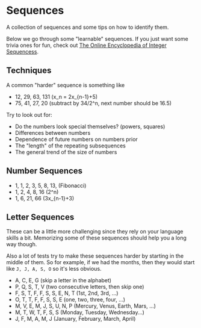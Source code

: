 # Sequences

A collection of sequences and some tips on how to identify them.

Below we go through some "learnable" sequences. If you just want some trivia ones for fun,
check out [The Online Encyclopedia of Integer Sequencess](https://oeis.org/).

## Techniques

A common "harder" sequence is something like

- 12, 29, 63, 131 (x_n = 2x_{n-1}+5)
- 75, 41, 27, 20 (subtract by 34/2^n, next number should be 16.5)

Try to look out for:

- Do the numbers look special themselves? (powers, squares)
- Differences between numbers
- Dependence of future numbers on numbers prior
- The "length" of the repeating subsequences
- The general trend of the size of numbers

## Number Sequences

- 1, 1, 2, 3, 5, 8, 13, (Fibonacci)
- 1, 2, 4, 8, 16 (2^n)
- 1, 6, 21, 66 (3x_{n-1}+3)

## Letter Sequences

These can be a little more challenging since they rely on your language skills a bit.
Memorizing some of these sequences should help you a long way though.

Also a lot of tests try to make these sequences harder by starting in the middle of them.
So for example, if we had the months, then they would start like `J, J, A, S, O` so it's
less obvious.

- A, C, E, G (skip a letter in the alphabet)
- P, Q, S, T, V (two consecutive letters, then skip one)
- F, S, T, F, F, S, S, E, N, T (1st, 2nd, 3rd, ...)
- O, T, T, F, F, S, S, E (one, two, three, four, ...)
- M, V, E, M, J, S, U, N, P (Mercury, Venus, Earth, Mars, ...)
- M, T, W, T, F, S, S (Monday, Tuesday, Wednesday...)
- J, F, M, A, M, J (January, February, March, April)